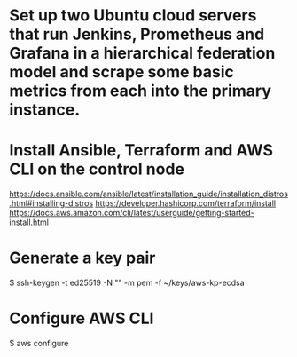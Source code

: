 # Set up two Ubuntu cloud servers that run Jenkins, Prometheus and Grafana in a hierarchical federation model and scrape some basic metrics from each into the primary instance.

# Install Ansible, Terraform and AWS CLI on the control node
https://docs.ansible.com/ansible/latest/installation_guide/installation_distros.html#installing-distros
https://developer.hashicorp.com/terraform/install
https://docs.aws.amazon.com/cli/latest/userguide/getting-started-install.html

# Generate a key pair
$ ssh-keygen -t ed25519 -N "" -m pem -f ~/keys/aws-kp-ecdsa

# Configure AWS CLI
$ aws configure